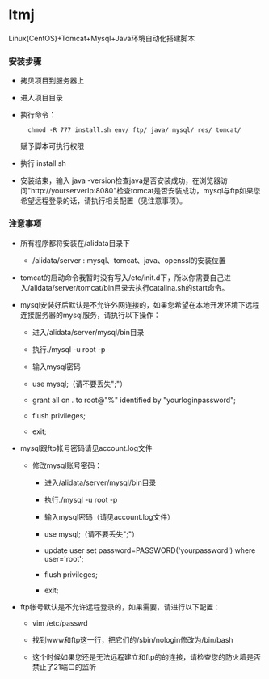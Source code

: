 # ltmj

Linux(CentOS)+Tomcat+Mysql+Java环境自动化搭建脚本

### 安装步骤

* 拷贝项目到服务器上

* 进入项目目录

* 执行命令：

        chmod -R 777 install.sh env/ ftp/ java/ mysql/ res/ tomcat/
        
  赋予脚本可执行权限
  
* 执行 install.sh

* 安装结束，输入 java -version检查java是否安装成功，在浏览器访问"http://yourserverIp:8080"检查tomcat是否安装成功，mysql与ftp如果您希望远程登录的话，请执行相关配置（见注意事项）。

### 注意事项

* 所有程序都将安装在/alidata目录下

    * /alidata/server : mysql、tomcat、java、openssl的安装位置
     
* tomcat的启动命令我暂时没有写入/etc/init.d下，所以你需要自己进入/alidata/server/tomcat/bin目录去执行catalina.sh的start命令。

* mysql安装好后默认是不允许外网连接的，如果您希望在本地开发环境下远程连接服务器的mysql服务，请执行以下操作：

    * 进入/alidata/server/mysql/bin目录
    
    * 执行./mysql -u root -p
    
    * 输入mysql密码
    
    * use mysql;（请不要丢失";"）
    
    * grant all on *.* to root@"%" identified by "yourloginpassword";
    
    * flush privileges;
    
    * exit;

* mysql跟ftp帐号密码请见account.log文件

    * 修改mysql账号密码：
    
        * 进入/alidata/server/mysql/bin目录
        
        * 执行./mysql -u root -p
        
        * 输入mysql密码（请见account.log文件）
        
        * use mysql;（请不要丢失";"）
        
        * update user set password=PASSWORD('yourpassword') where user='root';
        
        * flush privileges;
        
        * exit;
        
* ftp帐号默认是不允许远程登录的，如果需要，请进行以下配置：

    * vim /etc/passwd
    
    * 找到www和ftp这一行，把它们的/sbin/nologin修改为/bin/bash
    
    * 这个时候如果您还是无法远程建立和ftp的的连接，请检查您的防火墙是否禁止了21端口的监听



